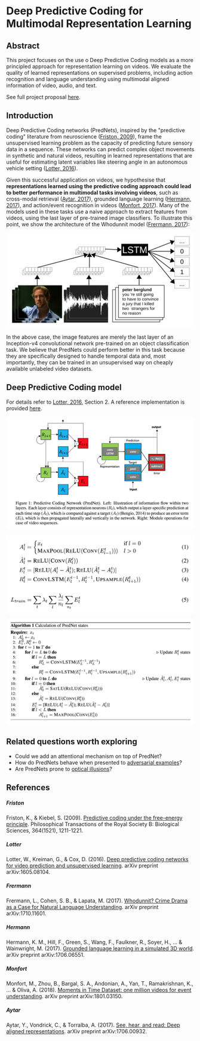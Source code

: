 # Deep Predictive Coding for Multimodal Representation Learning

## Abstract

This project focuses on the use o Deep Predictive Coding models as a more principled approach for representation learning on videos. We evaluate the quality of learned representations on supervised problems, including action recognition and language understanding using multimodal aligned information of video, audio, and text.

See full project proposal [here](./informatics-project-proposal.pdf).

## Introduction

Deep Predictive Coding networks (PredNets), inspired by the "predictive coding" literature from neuroscience ([Friston, 2009](#friston)), frame the unsupervised learning problem as the capacity of predicting future sensory data in a sequence. These networks can predict complex object movements in synthetic and natural videos, resulting in learned representations that are useful for estimating latent variables like steering angle in an autonomous vehicle setting ([Lotter, 2016](#lotter)).

Given this successful application on videos, we hypothesise that **representations learned using the predictive coding approach could lead to better performance in multimodal tasks involving videos**, such as cross-modal retrieval ([Aytar, 2017](#aytar)), grounded language learning ([Hermann, 2017](#hermann)), and action/event recognition in videos ([Monfort, 2017](#monfort)). Many of the models used in these tasks use a naive approach to extract features from videos, using the last layer of pre-trained image classifiers. To illustrate this point, we show the architecture of the Whodunnit model ([Frermann, 2017](#frermann)):

![whodunnit](./images/whodunnit.png)

In the above case, the image features are merely the last layer of an Inception-v4 convolutional network pre-trained on an object classification task. We believe that PredNets could perform better in this task because they are specifically designed to handle temporal data and, most importantly, they can be trained in an unsupervised way on cheaply available unlabeled video datasets.

## Deep Predictive Coding model

For details refer to [Lotter, 2016](#lotter), Section 2. A reference implementation is provided [here](https://github.com/coxlab/prednet).

![prednet](./images/prednet.png)

![prednet](./images/prednet-equations.png)

![prednet](./images/prednet-algorithm.png)


## Related questions worth exploring
* Could we add an attentional mechanism on top of PredNet?
* How do PredNets behave when presented to [adversarial examples](https://blog.openai.com/adversarial-example-research/)?
* Are PredNets prone to [optical illusions](http://www.michaelbach.de/ot/)?

## References

##### Friston
Friston, K., & Kiebel, S. (2009). [Predictive coding under the free-energy principle](http://rstb.royalsocietypublishing.org/content/364/1521/1211). Philosophical Transactions of the Royal Society B: Biological Sciences, 364(1521), 1211-1221.

##### Lotter
Lotter, W., Kreiman, G., & Cox, D. (2016). [Deep predictive coding networks for video prediction and unsupervised learning](https://arxiv.org/abs/1605.08104). arXiv preprint arXiv:1605.08104.

##### Frermann
Frermann, L., Cohen, S. B., & Lapata, M. (2017). [Whodunnit? Crime Drama as a Case for Natural Language Understanding](https://arxiv.org/abs/1710.11601). arXiv preprint arXiv:1710.11601.

##### Hermann
Hermann, K. M., Hill, F., Green, S., Wang, F., Faulkner, R., Soyer, H., ... & Wainwright, M. (2017). [Grounded language learning in a simulated 3D world](https://arxiv.org/abs/1706.06551). arXiv preprint arXiv:1706.06551.

##### Monfort
Monfort, M., Zhou, B., Bargal, S. A., Andonian, A., Yan, T., Ramakrishnan, K., ... & Oliva, A. (2018). [Moments in Time Dataset: one million videos for event understanding](https://arxiv.org/abs/1801.03150). arXiv preprint arXiv:1801.03150.

##### Aytar
Aytar, Y., Vondrick, C., & Torralba, A. (2017). [See, hear, and read: Deep aligned representations](https://arxiv.org/abs/1706.00932). arXiv preprint arXiv:1706.00932.
